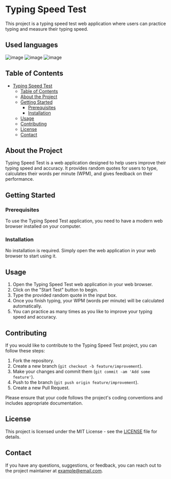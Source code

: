 # Typing Speed Test

This project is a typing speed test web application where users can practice typing and measure their typing speed.

## Used languages

![image](https://img.shields.io/badge/HTML5-E34F26?style=for-the-badge&logo=html5&logoColor=white)
![image](https://img.shields.io/badge/CSS3-1572B6?style=for-the-badge&logo=css3&logoColor=white)
![image](https://img.shields.io/badge/JavaScript-323330?style=for-the-badge&logo=javascript&logoColor=F7DF1E)

## Table of Contents

- [Typing Speed Test](#typing-speed-test)
  - [Table of Contents](#table-of-contents)
  - [About the Project](#about-the-project)
  - [Getting Started](#getting-started)
    - [Prerequisites](#prerequisites)
    - [Installation](#installation)
  - [Usage](#usage)
  - [Contributing](#contributing)
  - [License](#license)
  - [Contact](#contact)

## About the Project

Typing Speed Test is a web application designed to help users improve their typing speed and accuracy. It provides random quotes for users to type, calculates their words per minute (WPM), and gives feedback on their performance.

## Getting Started

### Prerequisites

To use the Typing Speed Test application, you need to have a modern web browser installed on your computer.

### Installation

No installation is required. Simply open the web application in your web browser to start using it.

## Usage

1. Open the Typing Speed Test web application in your web browser.
2. Click on the "Start Test" button to begin.
3. Type the provided random quote in the input box.
4. Once you finish typing, your WPM (words per minute) will be calculated automatically.
5. You can practice as many times as you like to improve your typing speed and accuracy.

## Contributing

If you would like to contribute to the Typing Speed Test project, you can follow these steps:

1. Fork the repository.
2. Create a new branch (`git checkout -b feature/improvement`).
3. Make your changes and commit them (`git commit -am 'Add some feature'`).
4. Push to the branch (`git push origin feature/improvement`).
5. Create a new Pull Request.

Please ensure that your code follows the project's coding conventions and includes appropriate documentation.

## License

This project is licensed under the MIT License - see the [LICENSE](LICENSE) file for details.

## Contact

If you have any questions, suggestions, or feedback, you can reach out to the project maintainer at example@email.com.
